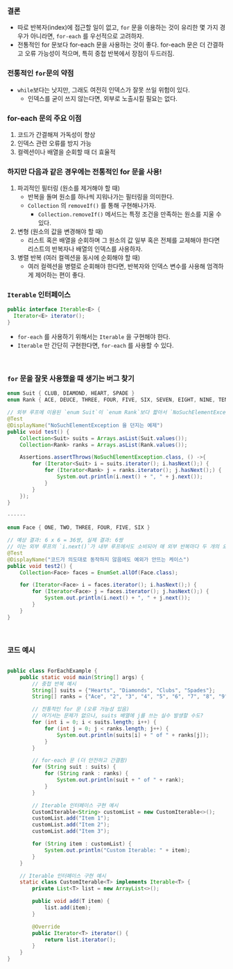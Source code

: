 ### 결론
- 따로 반복자(index)에 접근할 일이 없고, `for` 문을 이용하는 것이 유리한 몇 가지 경우가 아니라면, `for-each` 를 우선적으로 고려하자.
- 전통적인 for 문보다 for-each 문을 사용하는 것이 좋다. for-each 문은 더 간결하고 오류 가능성이 적으며, 특히 중첩 반복에서 장점이 두드러짐.

### 전통적인 `for`문의 약점
- `while`보다는 낫지만, 그래도 여전히 인덱스가 잘못 쓰일 위험이 있다.
    - 인덱스를 굳이 쓰지 않는다면, 외부로 노출시킬 필요는 없다.

### for-each 문의 주요 이점
1. 코드가 간결해져 가독성이 향상
2. 인덱스 관련 오류를 방지 가능
3. 컬렉션이나 배열을 순회할 때 더 효율적


### 하지만 다음과 같은 경우에는 전통적인 for 문을 사용!
1. 파괴적인 필터링 (원소를 제거해야 할 때)
    - 반복을 돌며 원소를 하나씩 지워나가는 필터링을 의미한다.
    - `Collection` 의 `removeIf()` 를 통해 구현해나가자.
        - `Collection.removeIf()` 메서드는 특정 조건을 만족하는 원소를 지울 수 있다.
2. 변형 (원소의 값을 변경해야 할 때)
    - 리스트 혹은 배열을 순회하며 그 원소의 값 일부 혹은 전체를 교체해야 한다면 리스트의 반복자나 배열의 인덱스를 사용하자.
3. 병렬 반복 (여러 컬렉션을 동시에 순회해야 할 때)
    -  여러 컬렉션을 병렬로 순회해야 한다면, 반복자와 인덱스 변수를 사용해 엄격하게 제어하는 편이 좋다.


### `Iterable` 인터페이스
```java
public interface Iterable<E> {
  Iterator<E> iterator();
}
```
- `for-each` 를 사용하기 위해서는 `Iterable` 을 구현해야 한다.
- `Iterable` 만 간단히 구현한다면, `for-each` 를 사용할 수 있다.

<br/>

### `for` 문을 잘못 사용했을 때 생기는 버그 찾기
```java
enum Suit { CLUB, DIAMOND, HEART, SPADE }
enum Rank { ACE, DEUCE, THREE, FOUR, FIVE, SIX, SEVEN, EIGHT, NINE, TEN, JACK, QUEEN, KING }

// 외부 루프에 이용된 `enum Suit`이 `enum Rank`보다 짧아서 `NoSuchElementException`을 던짐
@Test
@DisplayName("NoSuchElementException 을 던지는 예제")
public void test() {
    Collection<Suit> suits = Arrays.asList(Suit.values());
    Collection<Rank> ranks = Arrays.asList(Rank.values());

    Assertions.assertThrows(NoSuchElementException.class, () ->{
        for (Iterator<Suit> i = suits.iterator(); i.hasNext();) {
            for (Iterator<Rank> j = ranks.iterator(); j.hasNext();) {
                System.out.println(i.next() + ", " + j.next());
            }
        }
    });
}

------

enum Face { ONE, TWO, THREE, FOUR, FIVE, SIX }

// 예상 결과: 6 x 6 = 36쌍, 실제 결과: 6쌍
// 이는 외부 루프의 `i.next()`가 내부 루프에서도 소비되어 매 외부 반복마다 두 개의 요소를 건너뛰기 때문
@Test
@DisplayName("코드가 의도대로 동작하지 않음에도 예외가 안뜨는 케이스")
public void test2() {
    Collection<Face> faces = EnumSet.allOf(Face.class);

    for (Iterator<Face> i = faces.iterator(); i.hasNext();) {
        for (Iterator<Face> j = faces.iterator(); j.hasNext();) {
            System.out.println(i.next() + ", " + j.next());
        }
    }
}
```
<br/>

### 코드 예시
```java

public class ForEachExample {
    public static void main(String[] args) {
        // 중첩 반복 예시
        String[] suits = {"Hearts", "Diamonds", "Clubs", "Spades"};
        String[] ranks = {"Ace", "2", "3", "4", "5", "6", "7", "8", "9", "10", "Jack", "Queen", "King"};

        // 전통적인 for 문 (오류 가능성 있음)
        // 여기서는 문제가 없으나, suits 배열에 j를 쓰는 실수 발생할 수도?
        for (int i = 0; i < suits.length; i++) {
            for (int j = 0; j < ranks.length; j++) {
                System.out.println(suits[i] + " of " + ranks[j]);
            }
        }

        // for-each 문 (더 안전하고 간결함)
        for (String suit : suits) {
            for (String rank : ranks) {
                System.out.println(suit + " of " + rank);
            }
        }

        // Iterable 인터페이스 구현 예시
        CustomIterable<String> customList = new CustomIterable<>();
        customList.add("Item 1");
        customList.add("Item 2");
        customList.add("Item 3");

        for (String item : customList) {
            System.out.println("Custom Iterable: " + item);
        }
    }

    // Iterable 인터페이스 구현 예시
    static class CustomIterable<T> implements Iterable<T> {
        private List<T> list = new ArrayList<>();

        public void add(T item) {
            list.add(item);
        }

        @Override
        public Iterator<T> iterator() {
            return list.iterator();
        }
    }
}


```
